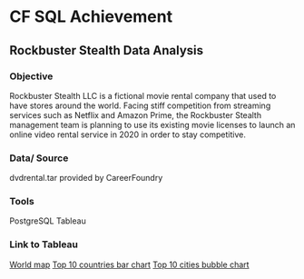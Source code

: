 # CF SQL Achievement

## Rockbuster Stealth Data Analysis
### Objective
Rockbuster Stealth LLC is a fictional movie rental company that used to have stores around the world. 
Facing stiff competition from streaming services such as Netflix and Amazon Prime, the Rockbuster Stealth management team is planning to use its existing movie licenses to launch an online video rental service in 2020 in order to stay competitive.

### Data/ Source
dvdrental.tar provided by CareerFoundry

### Tools
PostgreSQL
Tableau

### Link to Tableau
<a href="https://public.tableau.com/shared/DQ5NBGZH2?:display_count=n&:origin=viz_share_link">World map</a>
<a href="https://public.tableau.com/views/RB-top-10-countries/Sheet1?:language=de-DE&:display_count=n&:origin=viz_share_link">Top 10 countries bar chart</a>
<a href="https://public.tableau.com/views/RB-Top10-cities-bubblechart/Sheet1?:language=de-DE&:display_count=n&:origin=viz_share_link">Top 10 cities bubble chart</a>
